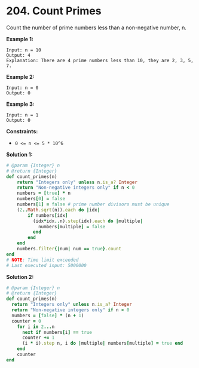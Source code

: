 # 204. Count Primes

Count the number of prime numbers less than a non-negative number, n.

**Example 1:**
```
Input: n = 10
Output: 4
Explanation: There are 4 prime numbers less than 10, they are 2, 3, 5, 7.
```
**Example 2:**
```
Input: n = 0
Output: 0
```
**Example 3:**
```
Input: n = 1
Output: 0
```
**Constraints:**
- `0 <= n <= 5 * 10^6`

**Solution 1:**
```ruby
# @param {Integer} n
# @return {Integer}
def count_primes(n)
    return "Integers only" unless n.is_a? Integer
    return "Non-negative integers only" if n < 0
    numbers = [true] * n
    numbers[0] = false
    numbers[1] = false # prime number divisors must be unique
    (2..Math.sqrt(n)).each do |idx|
        if numbers[idx]
          (idx*idx..n).step(idx).each do |multiple|
            numbers[multiple] = false
          end
        end
    end
    numbers.filter{|num| num == true}.count
end
# NOTE: Time limit exceeded
# Last executed input: 5000000
```
**Solution 2:**
```ruby
# @param {Integer} n
# @return {Integer}
def count_primes(n)
  return "Integers only" unless n.is_a? Integer
  return "Non-negative integers only" if n < 0
  numbers = [false] * (n + 1)
  counter = 0
    for i in 2...n
      next if numbers[i] == true
      counter += 1
      (i * i).step n, i do |multiple| numbers[multiple] = true end
    end
    counter
end
```